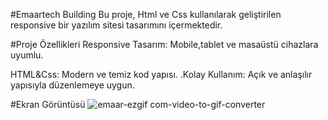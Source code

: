 #Emaartech Building
Bu proje, Html ve Css kullanılarak geliştirilen responsive bir yazılım sitesi tasarımını içermektedir.

#Proje Özellikleri
Responsive Tasarım: Mobile,tablet ve masaüstü cihazlara uyumlu.

HTML&Css: Modern ve temiz kod yapısı. .Kolay Kullanım: Açık ve anlaşılır yapısıyla düzenlemeye uygun.

#Ekran Görüntüsü
![emaar-ezgif com-video-to-gif-converter](https://github.com/user-attachments/assets/908d2671-4f1d-4d21-b5ce-01dff1700d16)
